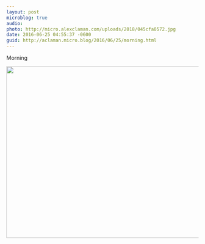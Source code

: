 ```yaml
---
layout: post
microblog: true
audio: 
photo: http://micro.alexclaman.com/uploads/2018/045cfa0572.jpg
date: 2016-06-25 04:55:37 -0600
guid: http://aclaman.micro.blog/2016/06/25/morning.html
---
```

Morning

<img src="http://micro.alexclaman.com/uploads/2018/045cfa0572.jpg" width="600" height="449" />
